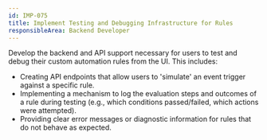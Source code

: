 ```yaml
---
id: IMP-075
title: Implement Testing and Debugging Infrastructure for Rules
responsibleArea: Backend Developer
---
```

Develop the backend and API support necessary for users to test and debug their custom automation rules from the UI. This includes:
*   Creating API endpoints that allow users to 'simulate' an event trigger against a specific rule.
*   Implementing a mechanism to log the evaluation steps and outcomes of a rule during testing (e.g., which conditions passed/failed, which actions were attempted).
*   Providing clear error messages or diagnostic information for rules that do not behave as expected.